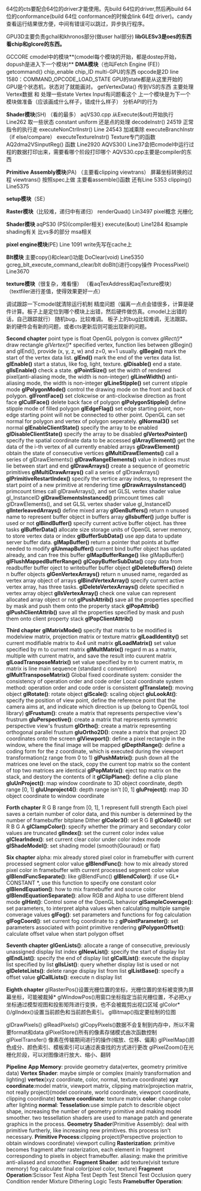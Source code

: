 64位的cts要配合64位的driver才能使用。先build 64位的driver,然后再build 64位的conformance(build 64位 conformance的时候会link 64位 driver)。candy查看运行结果很方便，中间有错误可以跳过，异步执行程序。

GPU3D主要负责gchal和khronos部分(做user hal部分)
**libGLESv3是oes的东西 看chip和glcore的东西。**

GCCORE cmodel中的模块**(cmodel每个模块的开始，都是dostep开始，dopush是进入下一个模块)**
**DMA模块**（也叫Fetch Engine (FE)）
getcommand() chip_enable chip_ID multi-GPU的东西 opcode是2D
line 1580：COMMAND_OPCODE_LOAD_STATE GPU的state都是从这里开始的
GPU是个状态机，状态对了就能画对。
getVertexData() 传到VS的东西  主要处理Vertex数据 和 处理一些state Vertex Input有问题看这个
上一个模块是为下一个模块做准备（应该画成什么样子，错成什么样子）
分析API的行为

**Shader模块**(SH) （看的最多）
aqVS30.cpp 从Execute(&out)开始执行 Line262 取一些状态 constant uniform 还是点的处理
decodeInstr() 24519
正常指令的执行走 executeNonCtrlInstr() Line 24543 加减乘除
executeBranchInstr （if else/compare）
executeTextureInstr() Texture专门的函数AQ2dma2VSinputReg() 函数 Line2920
AQVS30() Line37会把cmodel中运行过程的数据打印出来，需要看哪个阶段打印哪个
AQVS30.cpp主要是compiler的东西

**Primitive Assembly模块**(PA)
（主要看clipping viewtrans） 
屏幕坐标转换的过程
viewtrans() 按照spec上做
主要看assemble()函数
还有Line 5353
clipping() Line5375

**setup模块**（SE）

**Raster模块**（比较难，递归中有递归）
renderQuad() Lin3497
pixel概念 光栅化

**Shader模块**
aqPS30 (PS)(compiler相关)
execute(&out) Line1284
和sample shading有关 比vs多的部分
msa相关

**pixel engine模块**(PE)
Line 1091 write先写在cache上

**Blt模块**
主要copy()和clear()功能
DoClear(void) Line5350
gcreg_blt_execute_command_clear/blt
doBlt()进行copy操作 ProcessPixel() Line3670

**texture模块**（很复杂，难看懂）
（看aqTexAddress和aqTexture模块）
（textfiler进行差值，使得效果更好一点）

调试跟踪一下cmodel就清除运行机制
精度问题（偏离一点点会错很多，计算是硬件计算。板子上是定位到哪个模块上出错，然后硬件做仿真。cmodel上出错的话，自己跟踪就行）
随机bug，比较难调。
板子上的bug比较难调，无法跟踪。
新的硬件会有新的问题，或者cts更新后则可能出现新的问题。

**Second chapter**
point type is float
OpenGL polygon is convex
**glRect*()** draw rectangle
**glVertex*()** specified vertex, function lies between glBegin() and glEnd(), provide (x, y, z, w) and z=0, w=1 usually.
**glBegin()** mark the start of the vertex data list.
**glEnd()** mark the end of the vertex data list.
**glEnable()** start a status, like fog, light, texture.
**glDisable()** end a state.
**glIsEnable()** check a state.
**glPointSize()** set the width of rendered pixel(anti-aliasing mode, the width is non-integer)
**glLineWidth()** anti-aliasing mode, the width is non-integer
**glLineStipple()**  set current stipple mode
**glPolygonMode()** control the drawing mode on the front and back of polygon.
**glFrontFace()** set clokcwise or anti-clockwise direction as front face
**glCullFace()** delete back face of polygon
**glPolygonStipple()** define stipple mode of filled polygon
**glEdgeFlag()** set edge starting point, non-edge starting point will not be connected to other point.
OpenGL can set normal for polygon and vertex of polygon seperately.
**glNormal3()** set normal
**glEnableClientState()** specify the array to be enabled
**glDisableClientState()** specify the array to be disabled
**glVertexPointer()** specify the spatial coordinate data to be accessed
**glArrayElement()** get the data of the i-th vertex of all currently enabled arrays
**glDrawElement()** obtain the state of consecutive vertices
**glMultiDrawElements()** call a series of glDrawElements()
**glDrawRangeElements()** value in indices must lie between start and end
**glDrawArrays()**  create a sequence of geometric primitives
**glMultiDrawArrays()** call a series of glDrawArrays()
**glPrimitiveRestartIndex()** specify the vertice array indexs, to represent the start point of a new primitive at rendering 											time
**glDrawArraysInstanced()**  primcount times call glDrawArrays(), and set GLSL vertex shader value gl_InstanceID
**glDrawElementsInstanced()** primcount times call glDrawElements(), and set GLSL vertex shader value gl_InstanceID
**glInterleavedArrays()** define mixed array
**glGenBuffers()** return n unused name to represent buffer object in buffers array
**glIsbuffer()** judge buffer is used or not
**glBindBuffer()** specify current active buffer object. has three tasks
**glBufferData()** allocate size storage units of OpenGL server memory, to store vertex data or index
**glBufferSubData()** use app data to update server buffer data.
**glMapBuffer()** return a pointer that points at buffer needed to modify
**glUnmapBuffer()** current bind buffer object has updated already, and can free this buffer
**glMapBufferRange()**  like glMapBuffer()
**glFlushMappedBufferRange()** 
**glCopyBufferSubData()** copy data from readbuffer buffer oject to writebuffer buffer object
**glDeleteBuffers()** delete n buffer objects
**glGenVertexArrays()** return n unused name, regarded as vertex array object of arrays
**glBindVertexArray()** specify current active vertex array, has three tasks.
**glDeleteVertexArrays()** delete specified n  vertex array object
**glIsVertexArray()** check one value can represent allocated array object or not
**glPushAttrib()** save all the properties specified by mask and push them onto the property stack
**glPopAttrib()** 
**glPushClientAttrib()** save all the properties specified by mask and push them onto client property stack
**glPopClientAttrib()**

**Third chapter**
**glMatrixMode()** specify that matrix to be modified is modelview matrix, projection matrix or texture matrix
**glLoadIdentity()** set current modifiable matrix to 4x4 unit matrix
**glLoadMatrix()** set value specified by m to current matrix
**glMultMatrix()** regard m as a matrix, multiple with current matrix, and save the result into cuurent matrix
**glLoadTransposeMatrix()** set value specified by m to current matrix, m matrix is line main sequence (standard c convention)
**glMultTransposeMatrix()**
Global fixed coordinate system: consider the consistency of operation order and code order
Local coordinate system method: operation order and code order is consistent
**glTranslate()**: moving object
**glRotate()**: rotate object
**glScale()**: scaling object
**gluLookAt()**: specify the position of view point, define the reference point that the camera aims at, and indicate which direction is up (belong to OpenGL tool library)
**glFrustum()**: create a matrix that represents perspective view's frustrum
**gluPerspective()**: create a matrix that represents symmetric perspective view's frustum
**glOrtho()**: create a matrix representing orthogonal parallel frustum
**gluOrtho2D()**: create a matrix that project 2D coordinates onto the screen
**glViewport()**: define a pixel rectangle in the window, where the final image will be mapped
**glDepthRange()**: define a coding form for the z coordinate, which is executed during the viewport transformation(z range from 0 to 1)
**glPushMatrix()**: push down all the matrices one level on the stack, copy the current top matrix so the content of top two matrices are identical
**glPopMatrix()**: eject top matrix on the stack, and destory the contents of it
**glClipPlane()**: define a clip plane
**gluUnProject()**: map window coordinate to 3D object coordinate, depth range [0, 1]
**gluUnproject4()**: depth range isn't [0, 1]
**gluProject()**: map 3D object coordinate to window coordinate

**Forth chapter**
R G B range from [0, 1], 1 represent fulll strength
Each pixel saves a certain number of color data, and this number is determined by the number of framebuffer bitplane
Dither
**glColor3()**: set R G B
**glColor4()**: set R B G A
**glClampColor()**: specify whether the primary and secondary color values are truncated
**glIndex()**: set the current color index value
**glClearIndex()**: set current clear color under color index mode
**glShadeModel()**: set shading model (smooth(Gouraud) or flat)

**Six chapter**
alpha: mix already stored pixel color in framebuffer with current processed segment color value
**glBlendFunc()**: how to mix already stored pixel color in framebuffer with current processed segment color value
**glBlendFuncSeparate()**: like glBlendFunc()
**glBlendColor()**: if use GL* CONSTANT *, use this function to specify one constant color
**glBlendEquation()**: how to mix framebuffer and source color
**glBlendEquationSeparate()**: allow RGB and Alpha to use different blend mode
**glHint()**: Control some of the OpenGL behavior
**glSampleCoverage()**: set parameters, to interpret alpha values when calculating multiple sample converage values
**glFog()**: set parameters and functions for fog calculation
**glFogCoord()**: set current fog coordinate to z
**glPointParameter()**: set parameters associated with point primitive rendering
**glPolygonOffset()**: calculate offset value when start polygon offset

**Seventh chapter**
**glGenLists()**: allocate a range of consecutive, previously unassigned display list index
**glNewList()**: specify the start of display list
**glEndList()**: specify the end of display list
**glCallList()**: execute the display list specified by list
**glIsList()**: query whether display list is used or not
**glDeleteLists()**: delete range display list from list
**glListBase()**: specify a offset value
**glCallLists()**: execute n display list


**Eighth chapter**
glRasterPos()设置光栅位置的坐标，光栅位置的坐标被变换为屏幕坐标，可能被裁掉*
glWindowPos()用窗口坐标指定当前光栅位置，不必把x,y坐标通过模型视图和投影矩阵进行变换，也不会被裁剪出视口区域
glColor*()/glIndex()设置当前颜色和当前颜色索引。
glBitmap()指定要绘制的位图 

glDrawPixels()
glReadPixels()
glCopyPixels()数据不会复制到内存中，所以不需要format和data
glPixelStore()所有的像素存储模式由次函数控制
glPixelTransfer() 像素在传输期间进行的操作(缩放、位移、偏离)
glPixelMap()颜色成分、颜色索引、模板索引可以通过表查找的方式进行更改
glPixelZoom()在光栅化阶段，可以对图像进行放大、缩小、翻转









**Pipeline**
**App Memory**: provide geometry data(vertex, geometry primitive data)
**Vertex Shader**: maybe simple or complex (mainly transformation and lighting)
						**vertex**(xyz coordinate, color, normal, texture coordinate)
						**xyz coordinate**:model matrix, viewport matrix, clipping matrix(projection matrix, not really project)(model 													coorinate, world coordinate, viewport coordinate, clipping coordinate)
						**texture coordinate**: texture matrix
						**color**: change color after lighting
						**normal**: 
**Tesselation**:use simple patch to describle object shape, increasing the number of geometry primitive and making model 					smoother. two tessellation shaders are used to manage patch and generate graphics in the process.
**Geometry Shader**(Primitive Assembly): deal with primitive furtherly, like increasing new primitives. this process isn't 
																necessary.
**Primitive Process**:clipping project(Perspective projection to obtain windows coordinate) viewport culling
**Rasterization**: primitive becomes fragment after rasterization, each element in fragment corresponding to pixels in
						object framebuffer.
						aliasing: make the primitive anti-aliased and smoother.
**Fragment Shader**: add texture(visit texture memory)
								fog
								calculate final color(pixel color, texture)
**Fragment Operation**:Scissor Test
									Alpha Test
									Depth Test
									Stencil Test
									Occlusion query
									Condition render
									Mixture Dithering Logic Tests
**Framebuffer Operation**:													

​			

​												

​						